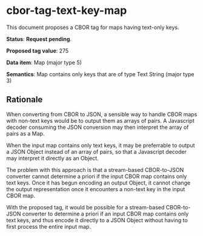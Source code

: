 # cbor-tag-text-key-map

This document proposes a CBOR tag for maps having text-only keys.

**Status**: **Request pending**.

**Proposed tag value**: 275

**Data item**: Map (major type 5)

**Semantics**: Map contains only keys that are of type Text String (major type 3)

## Rationale

When converting from CBOR to JSON, a sensible way to handle CBOR maps with non-text keys would be to output them as arrays of pairs.  A Javascript decoder consuming the JSON conversion may then interpret the array of pairs as a Map.

When the input map contains only text keys, it may be preferrable to output a JSON Object instead of an array of pairs, so that a Javascript decoder may interpret it directly as an Object.

The problem with this approach is that a stream-based CBOR-to-JSON converter cannot determine a priori if the input CBOR map contains only text keys. Once it has begun encoding an output Object, it cannot change the output representation once it encounters a non-text key in the input CBOR map.

With the proposed tag, it would be possible for a stream-based CBOR-to-JSON converter to determine a priori if an input CBOR map contains only text keys, and thus encode it directly to a JSON Object without having to first process the entire input map.
